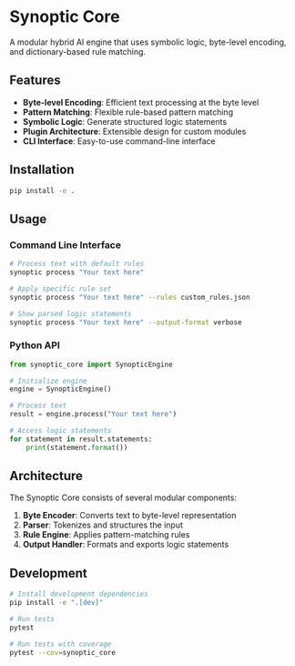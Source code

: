 # Synoptic Core

A modular hybrid AI engine that uses symbolic logic, byte-level encoding, and dictionary-based rule matching.

## Features

- **Byte-level Encoding**: Efficient text processing at the byte level
- **Pattern Matching**: Flexible rule-based pattern matching
- **Symbolic Logic**: Generate structured logic statements
- **Plugin Architecture**: Extensible design for custom modules
- **CLI Interface**: Easy-to-use command-line interface

## Installation

```bash
pip install -e .
```

## Usage

### Command Line Interface

```bash
# Process text with default rules
synoptic process "Your text here"

# Apply specific rule set
synoptic process "Your text here" --rules custom_rules.json

# Show parsed logic statements
synoptic process "Your text here" --output-format verbose
```

### Python API

```python
from synoptic_core import SynopticEngine

# Initialize engine
engine = SynopticEngine()

# Process text
result = engine.process("Your text here")

# Access logic statements
for statement in result.statements:
    print(statement.format())
```

## Architecture

The Synoptic Core consists of several modular components:

1. **Byte Encoder**: Converts text to byte-level representation
2. **Parser**: Tokenizes and structures the input
3. **Rule Engine**: Applies pattern-matching rules
4. **Output Handler**: Formats and exports logic statements

## Development

```bash
# Install development dependencies
pip install -e ".[dev]"

# Run tests
pytest

# Run tests with coverage
pytest --cov=synoptic_core
```